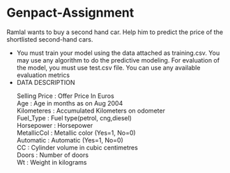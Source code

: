 # Genpact-Assignment

Ramlal wants to buy a second hand car. Help him to predict the price of the shortlisted second-hand cars.
<ul>
<li>You must train your model using the data attached as training.csv. You may use any algorithm to do the predictive modeling. For evaluation of the model, you must use test.csv file. You can use any available evaluation metrics</li>

<li>DATA DESCRIPTION</li>

Selling Price : Offer Price In Euros<br>
Age :	Age in months as on Aug 2004<br>
Kilometeres :	Accumulated Kilometers on odometer<br>
Fuel_Type :	Fuel type(petrol, cng,diesel)<br>
Horsepower :	Horsepower<br>
MetallicCol :	Metallic color (Yes=1, No=0)<br>
Automatic :	Automatic (Yes=1, No=0)<br>
CC :	Cylinder volume in cubic centimetres<br>
Doors :	Number of doors<br>
Wt :	Weight in kilograms<br>
	
	
